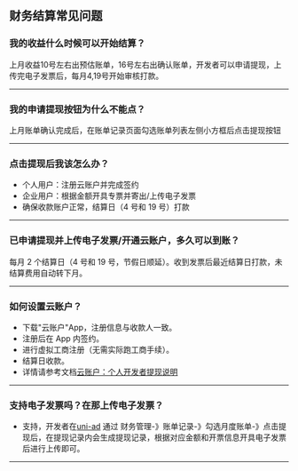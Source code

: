 ## 财务结算常见问题

### 我的收益什么时候可以开始结算？

上月收益10号左右出预估账单，16号左右出确认账单，开发者可以申请提现，上传完电子发票后，每月4,19号开始审核打款。

---

### 我的申请提现按钮为什么不能点？

上月账单确认完成后，在账单记录页面勾选账单列表左侧小方框后点击提现按钮

---

### 点击提现后我该怎么办？

- 个人用户：注册云账户并完成签约
- 企业用户：根据金额开具专票并寄出/上传电子发票
- 确保收款账户正常，结算日（4 号和 19 号）打款

---

### 已申请提现并上传电子发票/开通云账户，多久可以到账？

每月 2 个结算日（4 号和 19 号，节假日顺延）。收到发票后最近结算日打款，未结算费用自动转下月。

---

### 如何设置云账户？

- 下载"云账户"App，注册信息与收款人一致。
- 注册后在 App 内签约。
- 进行虚拟工商注册（无需实际跑工商手续）。
- 结算日收款。
- 详情请参考文档[云账户：个人开发者提现说明](https://ask.dcloud.net.cn/article/37525)

---

### 支持电子发票吗？在那上传电子发票？

- 支持，开发者在[uni-ad](https://uniad.dcloud.net.cn/) 通过 财务管理-》账单记录-》勾选月度账单-》点击提现后，在提现记录内会生成提现记录，根据对应金额和开票信息开具电子发票后进行上传即可。

---